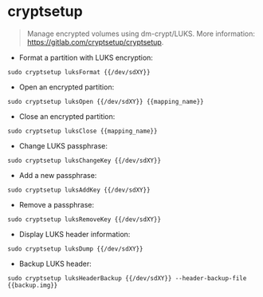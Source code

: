 # cryptsetup

> Manage encrypted volumes using dm-crypt/LUKS.
> More information: <https://gitlab.com/cryptsetup/cryptsetup>.

- Format a partition with LUKS encryption:

`sudo cryptsetup luksFormat {{/dev/sdXY}}`

- Open an encrypted partition:

`sudo cryptsetup luksOpen {{/dev/sdXY}} {{mapping_name}}`

- Close an encrypted partition:

`sudo cryptsetup luksClose {{mapping_name}}`

- Change LUKS passphrase:

`sudo cryptsetup luksChangeKey {{/dev/sdXY}}`

- Add a new passphrase:

`sudo cryptsetup luksAddKey {{/dev/sdXY}}`

- Remove a passphrase:

`sudo cryptsetup luksRemoveKey {{/dev/sdXY}}`

- Display LUKS header information:

`sudo cryptsetup luksDump {{/dev/sdXY}}`

- Backup LUKS header:

`sudo cryptsetup luksHeaderBackup {{/dev/sdXY}} --header-backup-file {{backup.img}}`